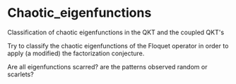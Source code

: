 # Chaotic_eigenfunctions
Classification of chaotic eigenfunctions in the QKT and the coupled QKT's

Try to classify the chaotic eigenfunctions of the Floquet operator in order to apply (a modified) the factorization conjecture.

Are all eigenfunctions scarred? are the patterns observed random or scarlets?


